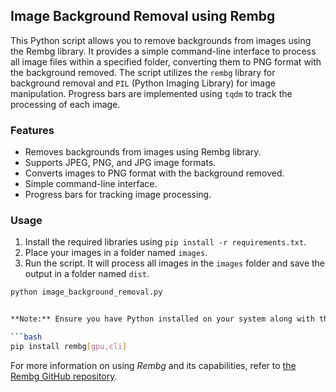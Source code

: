 ## Image Background Removal using Rembg

This Python script allows you to remove backgrounds from images using the Rembg library. It provides a simple command-line interface to process all image files within a specified folder, converting them to PNG format with the background removed. The script utilizes the `rembg` library for background removal and `PIL` (Python Imaging Library) for image manipulation. Progress bars are implemented using `tqdm` to track the processing of each image.

### Features

- Removes backgrounds from images using Rembg library.
- Supports JPEG, PNG, and JPG image formats.
- Converts images to PNG format with the background removed.
- Simple command-line interface.
- Progress bars for tracking image processing.

### Usage

1. Install the required libraries using `pip install -r requirements.txt`.
2. Place your images in a folder named `images`.
3. Run the script. It will process all images in the `images` folder and save the output in a folder named `dist`.

```bash
python image_background_removal.py


**Note:** Ensure you have Python installed on your system along with the Rembg library. If Rembg is not already installed, you can install it using pip:

```bash
pip install rembg[gpu,cli]
```

For more information on using *Rembg* and its capabilities, refer to [the Rembg GitHub repository](https://github.com/danielgatis/rembg?tab=readme-ov-file#rembg).
